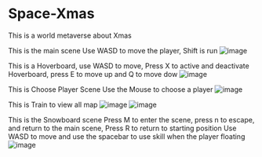 # Space-Xmas
 
This is a world metaverse about Xmas

This is the main scene
Use WASD to move the player, Shift is run 
![image](https://github.com/RoganRobert/Space-xmas/assets/131221793/8f8d572e-8ff9-4f20-a3c2-b21f37c7d496)

This is a Hoverboard, use WASD to move, Press X to active and deactivate Hoverboard, press E to move up and Q to move dow
![image](https://github.com/RoganRobert/Space-xmas/assets/131221793/8be1c0a1-e01f-468a-a392-d6039efb69e4)


This is Choose Player Scene
Use the Mouse to choose a player
![image](https://github.com/RoganRobert/Space-xmas/assets/131221793/b0975d06-910b-4ef5-8912-e935c4b95d0d)

This is Train to view all map 
![image](https://github.com/RoganRobert/Space-xmas/assets/131221793/0c501b3e-0c17-416a-89b1-b1187d31998e)
![image](https://github.com/RoganRobert/Space-xmas/assets/131221793/683ef0a8-2b70-435d-800b-32fd96617fdc)


This is the Snowboard scene
Press M to enter the scene, press n to escape, and return to the main scene, Press R to return to starting position
Use WASD to move and use the spacebar to use skill when the player floating
![image](https://github.com/RoganRobert/Space-xmas/assets/131221793/90718614-24bb-4729-b9ab-9a470655956a)
